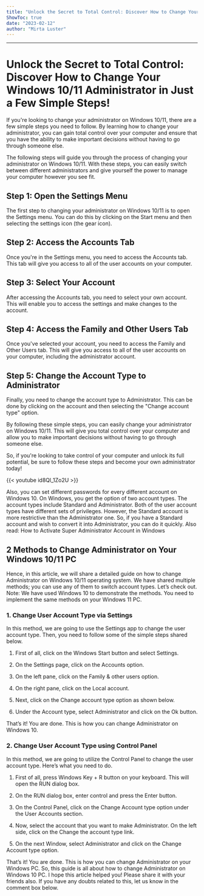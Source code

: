 ```yaml
---
title: "Unlock the Secret to Total Control: Discover How to Change Your Windows 10/11 Administrator in Just a Few Simple Steps!"
ShowToc: true 
date: "2023-02-12"
author: "Mirta Luster"
---
```

*****
# Unlock the Secret to Total Control: Discover How to Change Your Windows 10/11 Administrator in Just a Few Simple Steps!

If you're looking to change your administrator on Windows 10/11, there are a few simple steps you need to follow. By learning how to change your administrator, you can gain total control over your computer and ensure that you have the ability to make important decisions without having to go through someone else.

The following steps will guide you through the process of changing your administrator on Windows 10/11. With these steps, you can easily switch between different administrators and give yourself the power to manage your computer however you see fit.

## Step 1: Open the Settings Menu

The first step to changing your administrator on Windows 10/11 is to open the Settings menu. You can do this by clicking on the Start menu and then selecting the settings icon (the gear icon).

## Step 2: Access the Accounts Tab

Once you're in the Settings menu, you need to access the Accounts tab. This tab will give you access to all of the user accounts on your computer.

## Step 3: Select Your Account

After accessing the Accounts tab, you need to select your own account. This will enable you to access the settings and make changes to the account.

## Step 4: Access the Family and Other Users Tab

Once you've selected your account, you need to access the Family and Other Users tab. This will give you access to all of the user accounts on your computer, including the administrator account.

## Step 5: Change the Account Type to Administrator

Finally, you need to change the account type to Administrator. This can be done by clicking on the account and then selecting the "Change account type" option.

By following these simple steps, you can easily change your administrator on Windows 10/11. This will give you total control over your computer and allow you to make important decisions without having to go through someone else.

So, if you're looking to take control of your computer and unlock its full potential, be sure to follow these steps and become your own administrator today!

{{< youtube id8Ql_1Zo2U >}} 



Also, you can set different passwords for every different account on Windows 10. On Windows, you get the option of two account types. The account types include Standard and Administrator.
Both of the user account types have different sets of privileges. However, the Standard account is more restrictive than the Administrator one. So, if you have a Standard account and wish to convert it into Administrator, you can do it quickly.
Also read: How to Activate Super Administrator Account in Windows

 
## 2 Methods to Change Administrator on Your Windows 10/11 PC


Hence, in this article, we will share a detailed guide on how to change Administrator on Windows 10/11 operating system.
We have shared multiple methods; you can use any of them to switch account types. Let’s check out.
Note: We have used Windows 10 to demonstrate the methods. You need to implement the same methods on your Windows 11 PC.

 
### 1. Change User Account Type via Settings


In this method, we are going to use the Settings app to change the user account type. Then, you need to follow some of the simple steps shared below.
1. First of all, click on the Windows Start button and select Settings.

2. On the Settings page, click on the Accounts option.

3. On the left pane, click on the Family & other users option.

4. On the right pane, click on the Local account.

5. Next, click on the Change account type option as shown below.

6. Under the Account type, select Administrator and click on the Ok button.

That’s it! You are done. This is how you can change Administrator on Windows 10.

 
### 2. Change User Account Type using Control Panel


In this method, we are going to utilize the Control Panel to change the user account type. Here’s what you need to do.
1. First of all, press Windows Key + R button on your keyboard. This will open the RUN dialog box.

2. On the RUN dialog box, enter control and press the Enter button.

3. On the Control Panel, click on the Change Account type option under the User Accounts section.

4. Now, select the account that you want to make Administrator. On the left side, click on the Change the account type link.

 
5. On the next Window, select Administrator and click on the Change Account type option.

That’s it! You are done. This is how you can change Administrator on your Windows PC.
So, this guide is all about how to change Administrator on Windows 10 PC. I hope this article helped you! Please share it with your friends also. If you have any doubts related to this, let us know in the comment box below.




